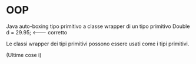 # OOP
Java auto-boxing
tipo primitivo a classe wrapper di un tipo primitivo
Double d = 29.95; <--- corretto

Le classi wrapper dei tipi primitivi possono essere usati come i tipi primitivi.

(Ultime cose i)
